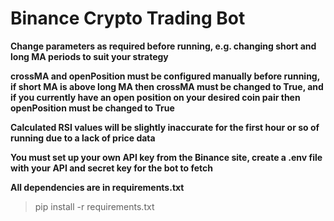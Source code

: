 # Binance Crypto Trading Bot

**Change parameters as required before running, e.g. changing short and long MA periods to suit your strategy**

**crossMA and openPosition must be configured manually before running, if short MA is above long MA then crossMA must be changed to True, and if you currently have an open position on your desired coin pair then openPosition must be changed to True**

**Calculated RSI values will be slightly inaccurate for the first hour or so of running due to a lack of price data**

**You must set up your own API key from the Binance site, create a .env file with your API and secret key for the bot to fetch**

**All dependencies are in requirements.txt**
> pip install -r requirements.txt 
